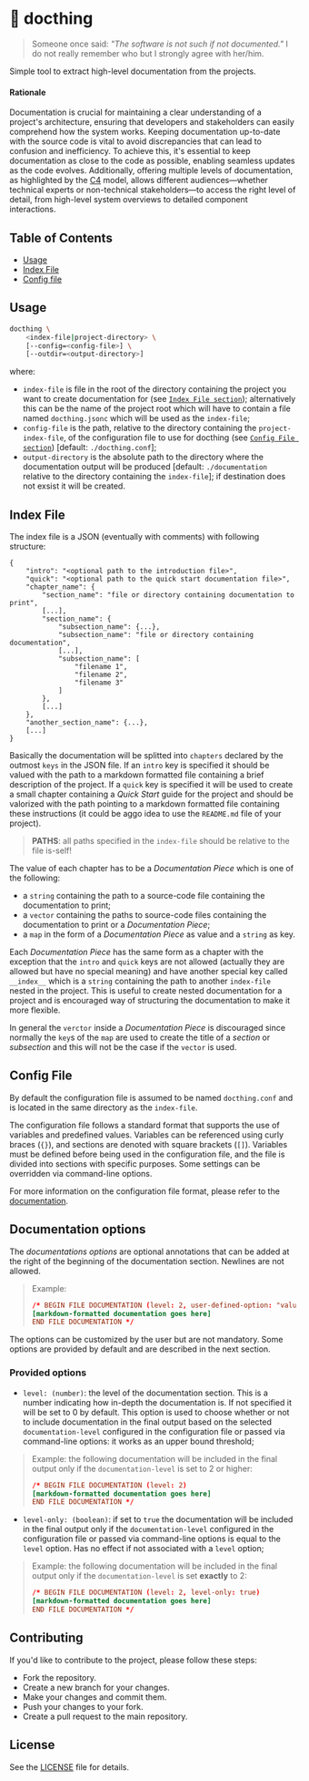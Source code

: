 # 📑 docthing

> Someone once said: _"The software is not such if not documented."_ I do not really remember who but I strongly agree with her/him.

Simple tool to extract high-level documentation from the projects.

#### Rationale

Documentation is crucial for maintaining a clear understanding of a project's architecture, ensuring that developers and stakeholders can easily comprehend how the system works. Keeping documentation up-to-date with the source code is vital to avoid discrepancies that can lead to confusion and inefficiency. To achieve this, it's essential to keep documentation as close to the code as possible, enabling seamless updates as the code evolves. Additionally, offering multiple levels of documentation, as highlighted by the [C4](https://c4model.com/) model, allows different audiences—whether technical experts or non-technical stakeholders—to access the right level of detail, from high-level system overviews to detailed component interactions.

## Table of Contents

- [Usage](#usage)
- [Index File](#index-file)
- [Config file](#config-file)

## Usage

```bash
docthing \
    <index-file|project-directory> \
    [--config=<config-file>] \
    [--outdir=<output-directory>]
```

where:
- `index-file` is file in the root of the directory containing the project you want to create documentation for (see [`Index File section`](#index-file)); alternatively this can be the name of the project root which will have to contain a file named `docthing.jsonc` which will be used as the `index-file`;
- `config-file` is the path, relative to the directory containing the `project-index-file`, of the configuration file to use for docthing (see [`Config File section`](#config-file)) [default: `./docthing.conf`];
- `output-directory` is the absolute path to the directory where the documentation output will be produced [default: `./documentation` relative to the directory containing the `index-file`]; if destination does not exsist it will be created.

## Index File

The index file is a JSON (eventually with comments) with following structure:

```JSONC
{
    "intro": "<optional path to the introduction file>",
    "quick": "<optional path to the quick start documentation file>",
    "chapter_name": {
        "section_name": "file or directory containing documentation to print",
        [...],
        "section_name": {
            "subsection_name": {...},
            "subsection_name": "file or directory containing documentation",
            [...],
            "subsection_name": [
                "filename 1",
                "filename 2",
                "filename 3"
            ]
        },
        [...]
    },
    "another_section_name": {...},
    [...]
}
```

Basically the documentation will be splitted into `chapters` declared by the outmost `keys` in the JSON file. If an `intro` key is specified it should be valued with the path to a markdown formatted file containing a brief description of the project. If a `quick` key is specified it will be used to create a small chapter containing a _Quick Start_ guide for the project and should be valorized with the path pointing to a markdown formatted file containing these instructions (it could be aggo idea to use the `README.md` file of your project).

> **PATHS**: all paths specified in the `index-file` should be relative to the file is-self!

The value of each chapter has to be a _Documentation Piece_ which is one of the following:

- a `string` containing the path to a source-code file containing the documentation to print;
- a `vector` containing the paths to source-code files containing the documentation to print or a _Documentation Piece_;
- a `map` in the form of a _Documentation Piece_ as value and a `string` as key.

Each _Documentation Piece_ has the same form as a chapter with the exception that the `intro` and `quick` keys are not allowed (actually they are allowed but have no special meaning) and have another special key called `__index__` which is a `string` containing the path to another `index-file` nested in the project. This is useful to create nested documentation for a project and is encouraged way of structuring the documentation to make it more flexible.

In general the `verctor` inside a _Documentation Piece_ is discouraged since normally the `key`s of the `map` are used to create the title of a _section_ or _subsection_ and this will not be the case if the `vector` is used.

## Config File

By default the configuration file is assumed to be named `docthing.conf` and is located in the same directory as the `index-file`.

The configuration file follows a standard format that supports the use of variables and predefined values. Variables can be referenced using curly braces (`{}`), and sections are denoted with square brackets (`[]`). Variables must be defined before being used in the configuration file, and the file is divided into sections with specific purposes. Some settings can be overridden via command-line options.

For more information on the configuration file format, please refer to the [documentation](./CONFIG-FILE.md).

## Documentation options

The _documentations options_ are optional annotations that can be added at the right of the beginning of the documentation section. Newlines are not allowed.

> Example:
> ```conf
> /* BEGIN FILE DOCUMENTATION (level: 2, user-defined-option: "value")
> [markdown-formatted documentation goes here]
> END FILE DOCUMENTATION */
> ```

The options can be customized by the user but are not mandatory. Some options are provided by default and are described in the next section.

### Provided options

- `level: (number)`: the level of the documentation section. This is a number indicating how in-depth the documentation is. If not specified it will be set to 0 by default. This option is used to choose whether or not to include documentation in the final output based on the selected `documentation-level` configured in the configuration file or passed via command-line options: it works as an upper bound threshold;
> Example: the following documentation will be included in the final output only if the `documentation-level` is set to 2 or higher:
> ```conf
> /* BEGIN FILE DOCUMENTATION (level: 2)
> [markdown-formatted documentation goes here]
> END FILE DOCUMENTATION */
> ```

- `level-only: (boolean)`: if set to `true` the documentation will be included in the final output only if the `documentation-level` configured in the configuration file or passed via command-line options is equal to the `level` option. Has no effect if not associated with a `level` option;
> Example: the following documentation will be included in the final output only if the `documentation-level` is set **exactly** to 2:
> ```conf
> /* BEGIN FILE DOCUMENTATION (level: 2, level-only: true)
> [markdown-formatted documentation goes here]
> END FILE DOCUMENTATION */
> ```

## Contributing

If you'd like to contribute to the project, please follow these steps:

- Fork the repository.
- Create a new branch for your changes.
- Make your changes and commit them.
- Push your changes to your fork.
- Create a pull request to the main repository.

## License

See the [LICENSE](./LICENSE) file for details.
